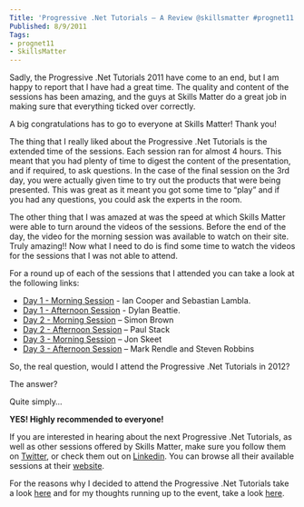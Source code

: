 ```yaml
---
Title: 'Progressive .Net Tutorials – A Review @skillsmatter #prognet11'
Published: 8/9/2011
Tags:
- prognet11
- SkillsMatter
---
```


Sadly, the Progressive .Net Tutorials 2011 have come to an end, but I am happy to report that I have had a great time. The quality and content of the sessions has been amazing, and the guys at Skills Matter do a great job in making sure that everything ticked over correctly.

A big congratulations has to go to everyone at Skills Matter! Thank you!

The thing that I really liked about the Progressive .Net Tutorials is the extended time of the sessions. Each session ran for almost 4 hours. This meant that you had plenty of time to digest the content of the presentation, and if required, to ask questions. In the case of the final session on the 3rd day, you were actually given time to try out the products that were being presented. This was great as it meant you got some time to “play” and if you had any questions, you could ask the experts in the room.

The other thing that I was amazed at was the speed at which Skills Matter were able to turn around the videos of the sessions. Before the end of the day, the video for the morning session was available to watch on their site. Truly amazing!! Now what I need to do is find some time to watch the videos for the sessions that I was not able to attend.

For a round up of each of the sessions that I attended you can take a look at the following links:

- [Day 1 - Morning Session](http://www.gep13.co.uk/blog/?p=361) - Ian Cooper and Sebastian Lambla.
- [Day 1 - Afternoon Session](http://www.gep13.co.uk/blog/?p=362) - Dylan Beattie.
- [Day 2 - Morning Session](http://www.gep13.co.uk/blog/?p=363) – Simon Brown
- [Day 2 - Afternoon Session](http://www.gep13.co.uk/blog/?p=364) – Paul Stack
- [Day 3 - Morning Session](http://www.gep13.co.uk/blog/?p=365) – Jon Skeet
- [Day 3 - Afternoon Session](http://www.gep13.co.uk/blog/?p=372) – Mark Rendle and Steven Robbins

So, the real question, would I attend the Progressive .Net Tutorials in 2012?

The answer?

Quite simply…

**__YES! Highly recommended to everyone!__**

If you are interested in hearing about the next Progressive .Net Tutorials, as well as other sessions offered by Skills Matter, make sure you follow them on [Twitter](http://twitter.com/#!/skillsmatter), or check them out on [Linkedin](http://www.linkedin.com/company/53564?trk=tyah). You can browse all their available sessions at their [website](http://skillsmatter.com/).

For the reasons why I decided to attend the Progressive .Net Tutorials take a look [here](http://www.gep13.co.uk/blog/?p=313) and for my thoughts running up to the event, take a look [here](http://www.gep13.co.uk/blog/?p=358).
